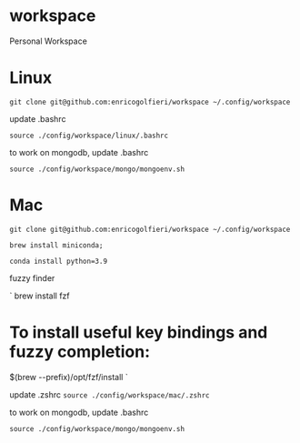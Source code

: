 # workspace
Personal Workspace

# Linux 
`
git clone git@github.com:enricogolfieri/workspace ~/.config/workspace 
`

update .bashrc

`
source ./config/workspace/linux/.bashrc
`

to work on mongodb, update .bashrc 

`
source ./config/workspace/mongo/mongoenv.sh
`
# Mac 

`
git clone git@github.com:enricogolfieri/workspace ~/.config/workspace 
`

`
brew install miniconda;
`

`
conda install python=3.9 
`

fuzzy finder

`
brew install fzf

# To install useful key bindings and fuzzy completion:
$(brew --prefix)/opt/fzf/install
`

update .zshrc
`
source ./config/workspace/mac/.zshrc
`

to work on mongodb, update .bashrc 

`
source ./config/workspace/mongo/mongoenv.sh
`
